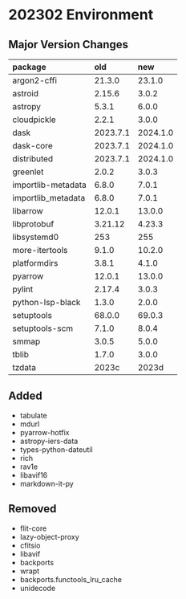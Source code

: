 # 202302 Environment

## Major Version Changes

| package            | old      | new      |
|:-------------------|:---------|:---------|
| argon2-cffi        | 21.3.0   | 23.1.0   |
| astroid            | 2.15.6   | 3.0.2    |
| astropy            | 5.3.1    | 6.0.0    |
| cloudpickle        | 2.2.1    | 3.0.0    |
| dask               | 2023.7.1 | 2024.1.0 |
| dask-core          | 2023.7.1 | 2024.1.0 |
| distributed        | 2023.7.1 | 2024.1.0 |
| greenlet           | 2.0.2    | 3.0.3    |
| importlib-metadata | 6.8.0    | 7.0.1    |
| importlib_metadata | 6.8.0    | 7.0.1    |
| libarrow           | 12.0.1   | 13.0.0   |
| libprotobuf        | 3.21.12  | 4.23.3   |
| libsystemd0        | 253      | 255      |
| more-itertools     | 9.1.0    | 10.2.0   |
| platformdirs       | 3.8.1    | 4.1.0    |
| pyarrow            | 12.0.1   | 13.0.0   |
| pylint             | 2.17.4   | 3.0.3    |
| python-lsp-black   | 1.3.0    | 2.0.0    |
| setuptools         | 68.0.0   | 69.0.3   |
| setuptools-scm     | 7.1.0    | 8.0.4    |
| smmap              | 3.0.5    | 5.0.0    |
| tblib              | 1.7.0    | 3.0.0    |
| tzdata             | 2023c    | 2023d    |

## Added

-  tabulate
- mdurl
- pyarrow-hotfix
- astropy-iers-data
- types-python-dateutil
- rich
- rav1e
- libavif16
- markdown-it-py

## Removed

-  flit-core
- lazy-object-proxy
- cfitsio
- libavif
- backports
- wrapt
- backports.functools_lru_cache
- unidecode
